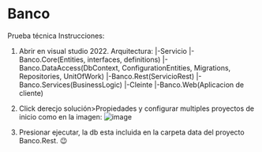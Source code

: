 # Banco
Prueba técnica
Instrucciones:

1. Abrir en visual studio 2022.
Arquitectura:
|-Servicio
  |-Banco.Core(Entities, interfaces, definitions)
  |-Banco.DataAccess(DbContext, ConfigurationEntities, Migrations, Repositories, UnitOfWork)
  |-Banco.Rest(ServicioRest)
  |-Banco.Services(BusinessLogic)
|-Cleinte
  |-Banco.Web(Aplicacion de cliente)
  
2. Click derecjo solución>Propiedades y configurar multiples proyectos de inicio como en la imagen:
![image](https://user-images.githubusercontent.com/4412640/178529422-2ff492ea-b5de-4344-9e2e-2aedd915ab5f.png)

3. Presionar ejecutar, la db esta incluida en la carpeta data del proyecto Banco.Rest. 😉
